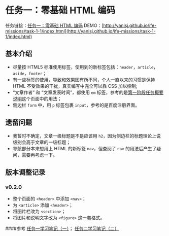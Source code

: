 # 任务一：零基础 HTML 编码
任务链接：[任务一：零基础 HTML 编码](http://ife.baidu.com/task/detail?taskId=1)
DEMO：[http://yanisj.github.io/ife-missions/task-1-1/index.html](http://yanisj.github.io/ife-missions/task-1-1/index.html)

## 基本介绍

- 尽量按 HTML5 标准使用标签，使用到的新标签包括：`header`，`article`，`aside`，`footer`；
- 有一些标签的使用，导致和效果图有所不同，个人一直以来的习惯是保持 HTML 不受效果的干扰，真实编写中完全可以靠 CSS 加以控制;
- “文章作者” 和 “文章发表时间”，都使用 `em` 标签，参考的是[第一阶段任务概要说明](http://mp.weixin.qq.com/s?__biz=MzA4MjUyNjY3Nw==&mid=401956006&idx=1&sn=bbf72ea5c17894c3a5423d8b3bdb7d9a#rd)这个页面中的用法；
- 侧边栏 `form` 中，用 `p` 标签包裹 `input`，参考的是百度注册界面。

## 遗留问题

- 我暂时不确定，文章一级标题是不是应该用 `h2`，因为侧边栏的标题理论上说级别会高于文章的一级标题；
- 导航部分本来想用上 HTML 的新标签 `nav`，但查阅了 `nav` 的用法后产生了疑问，需要再考虑一下。

## 版本调整记录
### v0.2.0
- 整个页面的 `<header>` 中添加 `<nav>`；
- 为 `<article>` 添加 `<header>`；
- 将图片栏改为 `<section>`；
- 将图片和说明文字改为 `<figure>` 这一套格式。

####参考
[任务一学习笔记（一）](https://github.com/brilliantyy/Baidu_IFE/blob/master/task_one/%E4%BB%BB%E5%8A%A1%E4%B8%80%EF%BC%9A_%E5%AD%A6%E4%B9%A0%E7%AC%94%E8%AE%B0%EF%BC%88%E4%B8%80%EF%BC%89.md)；
[任务二学习笔记（二）](https://github.com/brilliantyy/Baidu_IFE/blob/master/task_one/%E4%BB%BB%E5%8A%A1%E4%B8%80%EF%BC%9A%E5%AD%A6%E4%B9%A0%E7%AC%94%E8%AE%B0%EF%BC%88%E4%BA%8C%EF%BC%89.md)